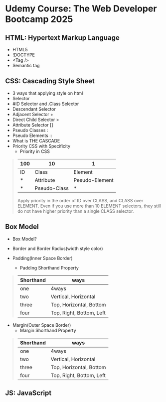 # Udemy Course: The Web Developer Bootcamp 2025

## HTML: Hypertext Markup Language

- HTML5
- !DOCTYPE
- \<Tag />
- Semantic tag

## CSS: Cascading Style Sheet

- 3 ways that applying style on html
- Selector
- #ID Selector and .Class Selector
- Descendant Selector
- Adjacent Selector +
- Direct Child Selector >
- Attribute Selector []
- Pseudo Classes :
- Pseudo Elements ::
- What is THE CASCADE
- Priority CSS with Specificity
    + Priority in CSS
> | 100 | 10           | 1              |
> | --- | ------------ | -------------- |
> | ID  | Class        | Element        |
> | \*  | Attribute    | Pesudo-Element |
> | \*  | Pseudo-Class | \*             |
>
> Apply priority in the order of ID over CLASS, and CLASS over ELEMENT. Even if you use more than 10 ELEMENT selectors, they still do not have higher priority than a single CLASS selector.

## Box Model

- Box Model?
- Border and Border Radius(width style color)
- Padding(Inner Space Border)

    + Padding Shorthand Property

> | Shorthand | ways                     |
> | --------- | ------------------------ |
> | one       | 4ways                    |
> | two       | Vertical, Horizontal     |
> | three     | Top, Horizontal, Bottom  |
> | four      | Top, Right, Bottom, Left |

- Margin(Outer Space Border)
    + Margin Shorthand Property
> | Shorthand | ways                     |
> | --------- | ------------------------ |
> | one       | 4ways                    |
> | two       | Vertical, Horizontal     |
> | three     | Top, Horizontal, Bottom  |
> | four      | Top, Right, Bottom, Left |

## JS: JavaScript
